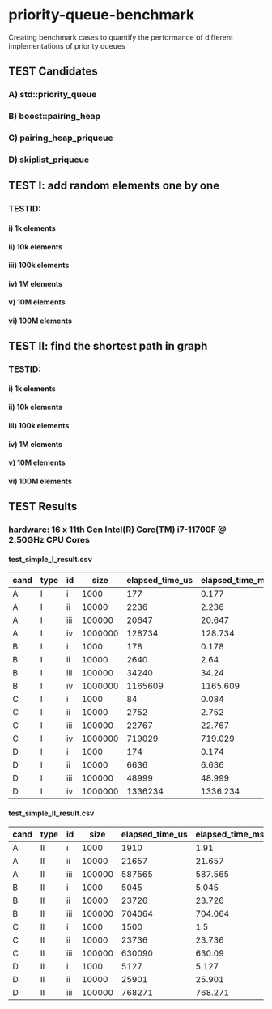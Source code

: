 # priority-queue-benchmark
Creating benchmark cases to quantify the performance of different implementations of priority queues

## TEST Candidates
### A) std::priority_queue
### B) boost::pairing_heap
### C) pairing_heap_priqueue
### D) skiplist_priqueue

## TEST I: add random elements one by one
### TESTID:
#### i) 1k elements
#### ii) 10k elements
#### iii) 100k elements
#### iv) 1M elements
#### v) 10M elements
#### vi) 100M elements


## TEST II: find the shortest path in graph
### TESTID:
#### i) 1k elements
#### ii) 10k elements
#### iii) 100k elements
#### iv) 1M elements
#### v) 10M elements
#### vi) 100M elements

## TEST Results
### hardware: 16 x 11th Gen Intel(R) Core(TM) i7-11700F @ 2.50GHz CPU Cores

#### test_simple_I_result.csv

|cand|type|id |size   |elapsed_time_us|elapsed_time_ms|
|----|----|---|-------|---------------|---------------|
|A   |I   |i  |1000   |177            |0.177          |
|A   |I   |ii |10000  |2236           |2.236          |
|A   |I   |iii|100000 |20647          |20.647         |
|A   |I   |iv |1000000|128734         |128.734        |
|B   |I   |i  |1000   |178            |0.178          |
|B   |I   |ii |10000  |2640           |2.64           |
|B   |I   |iii|100000 |34240          |34.24          |
|B   |I   |iv |1000000|1165609        |1165.609       |
|C   |I   |i  |1000   |84             |0.084          |
|C   |I   |ii |10000  |2752           |2.752          |
|C   |I   |iii|100000 |22767          |22.767         |
|C   |I   |iv |1000000|719029         |719.029        |
|D   |I   |i  |1000   |174            |0.174          |
|D   |I   |ii |10000  |6636           |6.636          |
|D   |I   |iii|100000 |48999          |48.999         |
|D   |I   |iv |1000000|1336234        |1336.234       |

#### test_simple_II_result.csv

|cand|type|id |size   |elapsed_time_us|elapsed_time_ms|
|----|----|---|-------|---------------|---------------|
|A   |II  |i  |1000   |1910           |1.91           |
|A   |II  |ii |10000  |21657          |21.657         |
|A   |II  |iii|100000 |587565         |587.565        |
|B   |II  |i  |1000   |5045           |5.045          |
|B   |II  |ii |10000  |23726          |23.726         |
|B   |II  |iii|100000 |704064         |704.064        |
|C   |II  |i  |1000   |1500           |1.5            |
|C   |II  |ii |10000  |23736          |23.736         |
|C   |II  |iii|100000 |630090         |630.09         |
|D   |II  |i  |1000   |5127           |5.127          |
|D   |II  |ii |10000  |25901          |25.901         |
|D   |II  |iii|100000 |768271         |768.271        |
